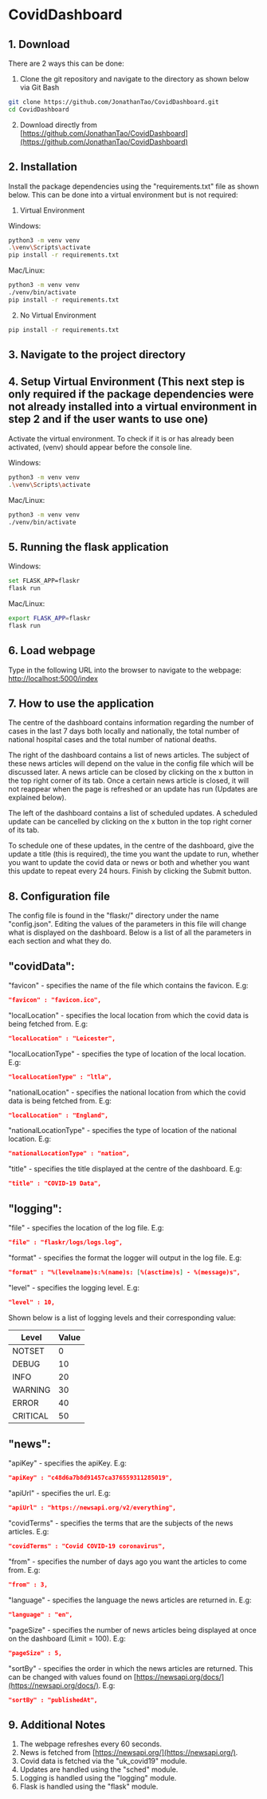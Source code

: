 # CovidDashboard

## 1. Download

There are 2 ways this can be done:

1. Clone the git repository and navigate to the directory as shown below via Git Bash

```bash
git clone https://github.com/JonathanTao/CovidDashboard.git
cd CovidDashboard
```

2. Download directly from [https://github.com/JonathanTao/CovidDashboard](https://github.com/JonathanTao/CovidDashboard)

## 2. Installation

Install the package dependencies using the "requirements.txt" file as shown below.
This can be done into a virtual environment but is not required:

1. Virtual Environment

Windows:
```bash
python3 -m venv venv
.\venv\Scripts\activate
pip install -r requirements.txt
```

Mac/Linux:
```bash
python3 -m venv venv
./venv/bin/activate
pip install -r requirements.txt
```

2. No Virtual Environment

```bash
pip install -r requirements.txt
```

## 3. Navigate to the project directory

## 4. Setup Virtual Environment (This next step is only required if the package dependencies were not already installed into a virtual environment in step 2 and if the user wants to use one)

Activate the virtual environment.
To check if it is or has already been activated, (venv) should appear before the console line.

Windows:
```bash
python3 -m venv venv
.\venv\Scripts\activate
```

Mac/Linux:
```bash
python3 -m venv venv
./venv/bin/activate
```

## 5. Running the flask application

Windows:
```bash
set FLASK_APP=flaskr
flask run
```

Mac/Linux:
```bash
export FLASK_APP=flaskr
flask run
```

## 6. Load webpage

Type in the following URL into the browser to navigate to the webpage: [http://localhost:5000/index](http://localhost:5000/index)

## 7. How to use the application

The centre of the dashboard contains information regarding the number of cases in the last 7 days both locally and nationally, the total number of national hospital cases and the total number of national deaths.

The right of the dashboard contains a list of news articles. 
The subject of these news articles will depend on the value in the config file which will be discussed later. 
A news article can be closed by clicking on the x button in the top right corner of its tab. 
Once a certain news article is closed, it will not reappear when the page is refreshed or an update has run (Updates are explained below).

The left of the dashboard contains a list of scheduled updates. 
A scheduled update can be cancelled by clicking on the x button in the top right corner of its tab. 

To schedule one of these updates, in the centre of the dashboard, give the update a title (this is required), the time you want the update to run, whether you want to update the covid data or news or both and whether you want this update to repeat every 24 hours.
Finish by clicking the Submit button.

## 8. Configuration file

The config file is found in the "flaskr/" directory under the name "config.json". 
Editing the values of the parameters in this file will change what is displayed on the dashboard.
Below is a list of all the parameters in each section and what they do.

## "covidData":

"favicon" - specifies the name of the file which contains the favicon. E.g:

```json
"favicon" : "favicon.ico",
```

"localLocation" - specifies the local location from which the covid data is being fetched from. E.g:

```json
"localLocation" : "Leicester",
```

"localLocationType" - specifies the type of location of the local location. E.g:

```json
"localLocationType" : "ltla",
```

"nationalLocation" - specifies the national location from which the covid data is being fetched from. E.g:

```json
"localLocation" : "England",
```

"nationalLocationType" - specifies the type of location of the national location. E.g:

```json
"nationalLocationType" : "nation",
```

"title" - specifies the title displayed at the centre of the dashboard. E.g:

```json
"title" : "COVID-19 Data",
```

## "logging":

"file" - specifies the location of the log file. E.g:

```json
"file" : "flaskr/logs/logs.log",
```

"format" - specifies the format the logger will output in the log file. E.g:

```json
"format" : "%(levelname)s:%(name)s: [%(asctime)s] - %(message)s",
```

"level" - specifies the logging level. E.g:

```json
"level" : 10,
```

Shown below is a list of logging levels and their corresponding value:

| Level| Value |
|----------|-------|
| NOTSET   | 0     |
| DEBUG    | 10    |
| INFO     | 20    |
| WARNING  | 30    |
| ERROR    | 40    |
| CRITICAL | 50    |

## "news":

"apiKey" - specifies the apiKey. E.g:

```json
"apiKey" : "c48d6a7b8d91457ca376559311285019",
```

"apiUrl" - specifies the url. E.g:

```json
"apiUrl" : "https://newsapi.org/v2/everything",
```

"covidTerms" - specifies the terms that are the subjects of the news articles. E.g:

```json
"covidTerms" : "Covid COVID-19 coronavirus",
```

"from" - specifies the number of days ago you want the articles to come from. E.g:

```json
"from" : 3,
```

"language" - specifies the language the news articles are returned in. E.g:

```json
"language" : "en",
```

"pageSize" - specifies the number of news articles being displayed at once on the dashboard (Limit = 100). E.g:

```json
"pageSize" : 5,
```

"sortBy" - specifies the order in which the news articles are returned.
This can be changed with values found on [https://newsapi.org/docs/](https://newsapi.org/docs/). E.g:

```json
"sortBy" : "publishedAt",
```

## 9. Additional Notes

1. The webpage refreshes every 60 seconds.
2. News is fetched from [https://newsapi.org/](https://newsapi.org/).
3. Covid data is fetched via the "uk_covid19" module.
4. Updates are handled using the "sched" module.
5. Logging is handled using the "logging" module.
6. Flask is handled using the "flask" module.

